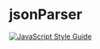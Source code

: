 # jsonParser
[![JavaScript Style Guide](https://img.shields.io/badge/code_style-standard-brightgreen.svg)](https://standardjs.com)
